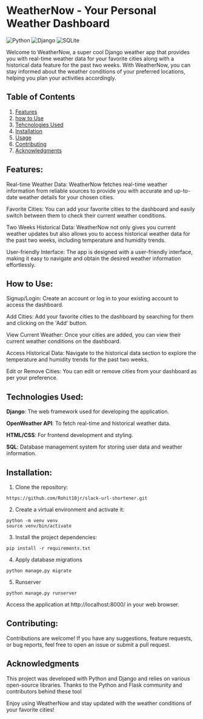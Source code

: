 # WeatherNow - Your Personal Weather Dashboard
![Python](https://img.shields.io/badge/python-3670A0?style=for-the-badge&logo=python&logoColor=ffdd54)
![Django](https://img.shields.io/badge/django-%23092E20.svg?style=for-the-badge&logo=django&logoColor=white)
![SQLite](https://img.shields.io/badge/sqlite-%2307405e.svg?style=for-the-badge&logo=sqlite&logoColor=white)

Welcome to WeatherNow, a super cool Django weather app that provides you with real-time weather data for your favorite cities along with a historical data feature for the past two weeks. 
With WeatherNow, you can stay informed about the weather conditions of your preferred locations, helping you plan your activities accordingly.

## Table of Contents

1. [Features](#features)
2. [how to Use](#how-to-use)
3. [Tehcnologies Used](#technologies-used)
4. [Installation](#installation)
5. [Usage](#usage)
6. [Contributing](#contributing)
7. [Acknowledgments](#acknowledgments)
   
## Features:

Real-time Weather Data: WeatherNow fetches real-time weather information from reliable sources to provide you with accurate and up-to-date weather details for your chosen cities.

Favorite Cities: You can add your favorite cities to the dashboard and easily switch between them to check their current weather conditions.

Two Weeks Historical Data: WeatherNow not only gives you current weather updates but also allows you to access historical weather data for the past two weeks, including temperature and humidity trends.

User-friendly Interface: The app is designed with a user-friendly interface, making it easy to navigate and obtain the desired weather information effortlessly.

## How to Use:

Signup/Login: Create an account or log in to your existing account to access the dashboard.

Add Cities: Add your favorite cities to the dashboard by searching for them and clicking on the 'Add' button.

View Current Weather: Once your cities are added, you can view their current weather conditions on the dashboard.

Access Historical Data: Navigate to the historical data section to explore the temperature and humidity trends for the past two weeks.

Edit or Remove Cities: You can edit or remove cities from your dashboard as per your preference.

## Technologies Used:

**Django**: The web framework used for developing the application.

**OpenWeather API**: To fetch real-time and historical weather data.

**HTML/CSS**: For frontend development and styling.

**SQL**: Database management system for storing user data and weather information.

## Installation:

1. Clone the repository:
```
https://github.com/Rohit10jr/slack-url-shortener.git
```  
2. Create a virtual environment and activate it:
```
python -m venv venv
source venv/bin/activate
```
3. Install the project dependencies:
```
pip install -r requirements.txt
```
4. Apply database migrations
```
python manage.py migrate
```
5. Runserver
```
python manage.py runserver
```
Access the application at http://localhost:8000/ in your web browser.

## Contributing:

Contributions are welcome! If you have any suggestions, feature requests, or bug reports, feel free to open an issue or submit a pull request.

## Acknowledgments

This project was developed with Python and Django and relies on various open-source libraries. Thanks to the Python and Flask community and contributors behind these tool

Enjoy using WeatherNow and stay updated with the weather conditions of your favorite cities!
